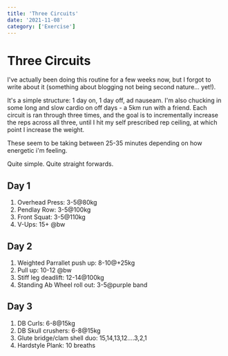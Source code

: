 ```yaml
---
title: 'Three Circuits'
date: '2021-11-08'
category: ['Exercise']
---
```


# Three Circuits

I've actually been doing this routine for a few weeks now, but I forgot to write about it (something about blogging not being second nature... yet!).

It's a simple structure: 1 day on, 1 day off, ad nauseam. I'm also chucking in some long and slow cardio on off days - a 5km run with a friend. Each circuit is ran through three times, and the goal is to incrementally increase the reps across all three, until I hit my self prescribed rep ceiling, at which point I increase the weight.

These seem to be taking between 25-35 minutes depending on how energetic i'm feeling.

Quite simple. Quite straight forwards.

## Day 1

1. Overhead Press: 3-5@80kg
2. Pendlay Row: 3-5@100kg
3. Front Squat: 3-5@110kg
4. V-Ups: 15+ @bw

## Day 2

1. Weighted Parrallet push up: 8-10@+25kg
2. Pull up: 10-12 @bw
3. Stiff leg deadlift: 12-14@100kg
4. Standing Ab Wheel roll out: 3-5@purple band

## Day 3

1. DB Curls: 6-8@15kg
2. DB Skull crushers: 6-8@15kg
3. Glute bridge/clam shell duo: 15,14,13,12....3,2,1
4. Hardstyle Plank: 10 breaths

